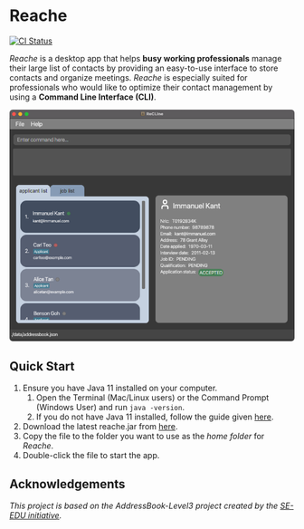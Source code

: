 # Reache
[![CI Status](https://github.com/AY2122S2-CS2103T-W12-4/tp/workflows/Java%20CI/badge.svg)](https://github.com/AY2122S2-CS2103T-W12-4/tp/actions)

_Reache_ is a desktop app that helps **busy working professionals** manage their large list of contacts by providing an easy-to-use interface to store contacts and organize meetings. _Reache_ is especially suited for professionals who would like to optimize their contact management by using a **Command Line Interface (CLI)**.

![Ui](docs/images/Ui.png)

## Quick Start

1. Ensure you have Java 11 installed on your computer.
    1. Open the Terminal (Mac/Linux users) or the Command Prompt (Windows User) and run `java -version`.
    2. If you do not have Java 11 installed, follow the guide given [here](https://java.com/en/download/help/download_options.html).
2. Download the latest reache.jar from [here](https://github.com/AY2122S2-CS2103T-W12-4/tp/releases).
3. Copy the file to the folder you want to use as the _home folder_ for _Reache_.
4. Double-click the file to start the app.

## Acknowledgements

_This project is based on the AddressBook-Level3 project created by the [SE-EDU initiative](https://se-education.org)._
